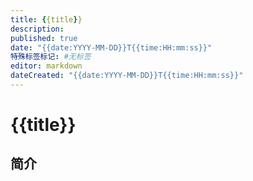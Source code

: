 ```yaml
---
title: {{title}}
description:
published: true
date: "{{date:YYYY-MM-DD}}T{{time:HH:mm:ss}}"
特殊标签标记: #无标签
editor: markdown
dateCreated: "{{date:YYYY-MM-DD}}T{{time:HH:mm:ss}}"
---
```


# {{title}}

## 简介



## 


